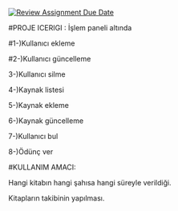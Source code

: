 [![Review Assignment Due Date](https://classroom.github.com/assets/deadline-readme-button-8d59dc4de5201274e310e4c54b9627a8934c3b88527886e3b421487c677d23eb.svg)](https://classroom.github.com/a/uelKf0-p)

#PROJE ICERIGI : İşlem paneli altında

#1-)Kullanıcı ekleme

#2-)Kullanıcı güncelleme

3-)Kullanıcı silme

4-)Kaynak listesi

5-)Kaynak ekleme

6-)Kaynak güncelleme

7-)Kullanıcı bul

8-)Ödünç ver

#KULLANIM AMACI:

Hangi kitabın hangi şahısa hangi süreyle verildiği.

Kitapların takibinin yapılması.
